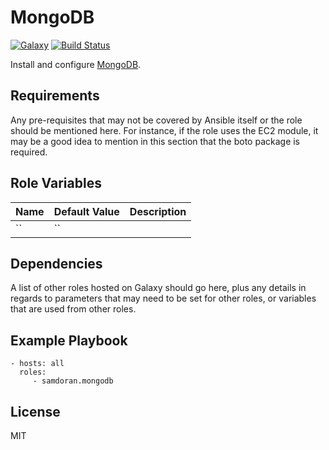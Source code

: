 MongoDB
=========
[![Galaxy](https://img.shields.io/badge/galaxy-samdoran.mongodb-blue.svg?style=flat)](https://galaxy.ansible.com/samdoran/mongodb)
[![Build Status](https://travis-ci.org/samdoran/ansible-role-mongodb.svg?branch=master)](https://travis-ci.org/samdoran/ansible-role-mongodb)

Install and configure [MongoDB](https://www.mongodb.com).

Requirements
------------

Any pre-requisites that may not be covered by Ansible itself or the role should be mentioned here. For instance, if the role uses the EC2 module, it may be a good idea to mention in this section that the boto package is required.

Role Variables
--------------

| Name              | Default Value       | Description          |
|-------------------|---------------------|----------------------|
| `` | `` |  |


Dependencies
------------

A list of other roles hosted on Galaxy should go here, plus any details in regards to parameters that may need to be set for other roles, or variables that are used from other roles.

Example Playbook
----------------

    - hosts: all
      roles:
         - samdoran.mongodb

License
-------

MIT
